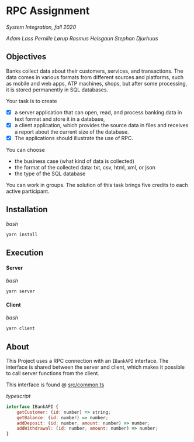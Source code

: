 # RPC Assignment
_System Integration, fall 2020_

_Adam Lass_
_Pernille Lørup_
_Rasmus Helsgaun_
_Stephan Djurhuus_

## Objectives

Banks collect data about their customers, services, and transactions. The data comes in various formats from different sources and platforms, such as mobile and web apps, ATP machines, shops, but after some processing, it is stored permanently in SQL databases.

Your task is to create
- [x] a server application that can open, read, and process banking data in text format and store it in a database,
- [x] a client application, which provides the source data in files and receives a report about the current size of the database.
- [x] The applications should illustrate the use of RPC.

You can choose
* the business case (what kind of data is collected)
* the format of the collected data: txt, csv, html, xml, or json
* the type of the SQL database

You can work in groups.
The solution of this task brings five credits to each active participant.

## Installation
_bash_
```bash
yarn install
```

## Execution

#### Server
_bash_
```bash
yarn server
```

#### Client
_bash_
```bash
yarn client
```

## About
This Project uses a RPC connection with an `IBankAPI` interface. The interface is shared between the server and client, which makes it possible to call server functions from the client.

This interface is found @ [src/common.ts](src/common.ts)

_typescript_
```javascript
interface IBankAPI {
	getCustomer: (id: number) => string;
	getBalance: (id: number) => number;
	addDeposit: (id: number, amount: number) => number;
	addWithdrawal: (id: number, amount: number) => number;
}
```